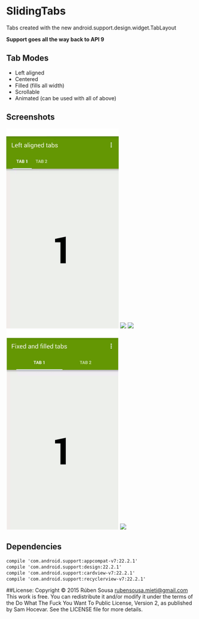 # SlidingTabs

Tabs created with the new android.support.design.widget.TabLayout

**Support goes all the way back to API 9**

## Tab Modes

- Left aligned
- Centered
- Filled (fills all width)
- Scrollable
- Animated (can be used with all of above)

## Screenshots
<img src="screenshots/left_aligned.gif" width="300"> <img src="screenshots/scrolling.gif" width="300">
<img src="screenshots/centered.gif" width="300"> <img src="screenshots/filled.gif" width="300"> <img src="screenshots/scrollable.gif" width="300">

## Dependencies

    compile 'com.android.support:appcompat-v7:22.2.1'
    compile 'com.android.support:design:22.2.1'
    compile 'com.android.support:cardview-v7:22.2.1'
    compile 'com.android.support:recyclerview-v7:22.2.1'
    
##License:
    Copyright © 2015 Rúben Sousa <rubensousa.mieti@gmail.com>
    This work is free. You can redistribute it and/or modify it under the terms
    of the Do What The Fuck You Want To Public License, Version 2, as published by Sam Hocevar.
    See the LICENSE file for more details.

